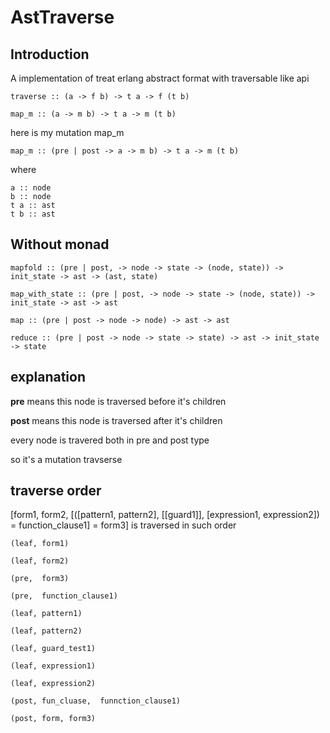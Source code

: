 # AstTraverse

## Introduction

A implementation of treat erlang abstract format with traversable like api

    traverse :: (a -> f b) -> t a -> f (t b)
   
    map_m :: (a -> m b) -> t a -> m (t b)
    
here is my mutation map_m 
    
    map_m :: (pre | post -> a -> m b) -> t a -> m (t b)
  
where 

    a :: node
    b :: node
    t a :: ast
    t b :: ast 

## Without monad

    mapfold :: (pre | post, -> node -> state -> (node, state)) -> init_state -> ast -> (ast, state)

    map_with_state :: (pre | post, -> node -> state -> (node, state)) -> init_state -> ast -> ast

    map :: (pre | post -> node -> node) -> ast -> ast

    reduce :: (pre | post -> node -> state -> state) -> ast -> init_state -> state
    
## explanation

  **pre** means this node is traversed before it's children 
  
  **post** means this node is traversed after it's children
  
  every node is travered both in pre and post type
  
  so it's a mutation travserse

## traverse order

[form1, form2, [([pattern1, pattern2], [[guard1]], [expression1, expression2]) = function_clause1] = form3] is traversed in such order

    (leaf, form1)
    
    (leaf, form2)
    
    (pre,  form3)
        
    (pre,  function_clause1)
        
    (leaf, pattern1)
        
    (leaf, pattern2)
        
    (leaf, guard_test1)
        
    (leaf, expression1)
    
    (leaf, expression2)
     
    (post, fun_cluase,  funnction_clause1)
        
    (post, form, form3)
